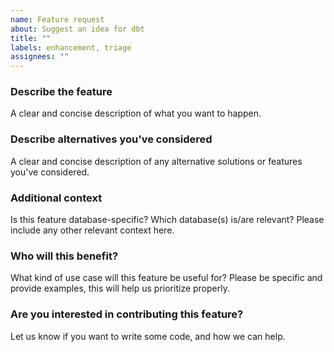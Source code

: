 ```yaml
---
name: Feature request
about: Suggest an idea for dbt
title: ""
labels: enhancement, triage
assignees: ""
---
```


### Describe the feature

A clear and concise description of what you want to happen.

### Describe alternatives you've considered

A clear and concise description of any alternative solutions or features you've considered.

### Additional context

Is this feature database-specific? Which database(s) is/are relevant? Please include any other relevant context here.

### Who will this benefit?

What kind of use case will this feature be useful for? Please be specific and provide examples, this will help us prioritize properly.

### Are you interested in contributing this feature?

Let us know if you want to write some code, and how we can help.
